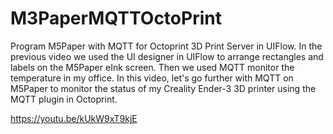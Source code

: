 # M3PaperMQTTOctoPrint
Program M5Paper with MQTT for Octoprint 3D Print Server in UIFlow.
In the previous video we used the UI designer in UIFlow to arrange rectangles and labels on the M5Paper eInk screen. Then we used MQTT monitor the temperature in my office. In this video, let's go further with MQTT on M5Paper to monitor the status of my Creality Ender-3 3D printer using the MQTT plugin in Octoprint.

https://youtu.be/kUkW9xT9kjE

